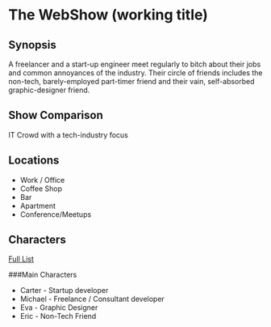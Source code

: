 The WebShow (working title)
================

Synopsis
-----------------
  A freelancer and a start-up engineer meet regularly to bitch about their jobs and common annoyances of the industry. Their circle of friends includes the non-tech, barely-employed part-timer friend and their vain, self-absorbed graphic-designer friend.
  

Show Comparison
----------------
IT Crowd with a tech-industry focus

  
Locations
--------------------
+ Work / Office
+ Coffee Shop
+ Bar
+ Apartment 
+ Conference/Meetups

Characters
--------------------
[Full List](http://proloser.github.io/webshow/#!characters/index.md)  
  
###Main Characters
+ Carter - Startup developer
+ Michael - Freelance / Consultant developer
+ Eva - Graphic Designer
+ Eric - Non-Tech Friend
